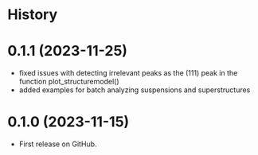 # History

# 0.1.1 (2023-11-25)

- fixed issues with detecting irrelevant peaks as the (111) peak in the function plot_structuremodel()
- added examples for batch analyzing suspensions and superstructures

# 0.1.0 (2023-11-15)

- First release on GitHub.


